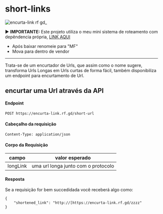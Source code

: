 # short-links
![encurta-link rf gd_](https://github.com/YrllanBrandao/short-links/assets/77467410/4ee87992-34d8-40df-b91f-79a5d6cca01d)

▶️ **IMPORTANTE:** Este projeto utiliza o meu mini sistema de roteamento com depêndencia própria, [LINK AQUI](https://github.com/YrllanBrandao/php-router)
- Após baixar renomeie para "MF"
- Mova para dentro de vendor

<hr/>
Trata-se de um encurtador de Urls, que assim como o nome sugere, transforma Urls Longas em Urls curtas de forma fácil, também disponibiliza um endpoint para encurtamento de Url.

## encurtar uma Url através da API

#### Endpoint
```
POST https://encurta-link.rf.gd/short-url
```

#### Cabeçalho da requisição

```
Content-Type: application/json
```

#### Corpo da Requisição

| campo | valor esperado |
|-|-|
| longLink | uma url longa junto com o protocolo |


#### Resposta

Se a requisição for bem succedidada você receberá algo como:
```
{
    "shortened_link": "http://[https://encurta-link.rf.gd/zzzz"
}
```
